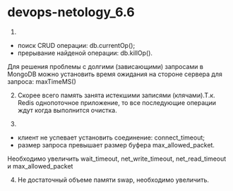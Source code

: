 # devops-netology_6.6  
1.  
- поиск CRUD операции: db.currentOp();
- прерывание найденой операции: db.killOp().

Для решения проблемы с долгими (зависающими) запросами в MongoDB можно установить время ожидания на стороне сервера для запроса: maxTimeMS()

2. Скорее всего память занята истекшими записями (клячами).Т.к. Redis однопоточное приложение, то все последующие операции ждут когда выполнится очистка.

3. 
- клиент не успевает установить соединение: connect_timeout;
- размер запроса превышает размер буфера max_allowed_packet.

Необходимо увеличить wait_timeout, net_write_timeout, net_read_timeout и max_allowed_packet

4. Не достаточный объеме памяти swap, необходимо увеличить.

